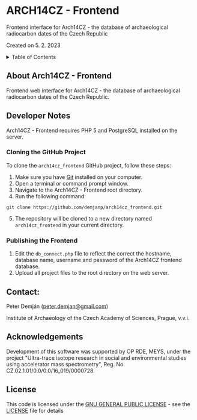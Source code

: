 # ARCH14CZ - Frontend
Frontend interface for Arch14CZ - the database of archaeological radiocarbon dates of the Czech Republic

Created on 5. 2. 2023

<details>
<summary>Table of Contents</summary>

1. [About Arch14CZ](#about)
2. [Developer Notes](#developer)
3. [Contact](#contact)
4. [Acknowledgements](#acknowledgements)
5. [License](#license)

</details>

## About Arch14CZ - Frontend <a name="about"></a>
Frontend web interface for Arch14CZ - the database of archaeological radiocarbon dates of the Czech Republic.

## Developer Notes <a name="developer"></a>
Arch14CZ - Frontend requires PHP 5 and PostgreSQL installed on the server.

### Cloning the GitHub Project

To clone the `arch14cz_frontend` GitHub project, follow these steps:

1. Make sure you have [Git](https://git-scm.com/downloads) installed on your computer.
2. Open a terminal or command prompt window.
3. Navigate to the Arch14CZ - Frontend root directory.
4. Run the following command:
<pre><code>git clone https://github.com/demjanp/arch14cz_frontend.git</code></pre>
5. The repository will be cloned to a new directory named `arch14cz_frontend` in your current directory.

### Publishing the Frontend

1. Edit the `db_connect.php` file to reflect the correct the hostname, database name, username and password of the Arch14CZ frontend database.
2. Upload all project files to the root directory on the web server. 

## Contact: <a name="contact"></a>
Peter Demján (peter.demjan@gmail.com)

Institute of Archaeology of the Czech Academy of Sciences, Prague, v.v.i.

## Acknowledgements <a name="acknowledgements"></a>

Development of this software was supported by OP RDE, MEYS, under the project "Ultra-trace isotope research in social and environmental studies using accelerator mass spectrometry", Reg. No. CZ.02.1.01/0.0/0.0/16_019/0000728.

## License <a name="license"></a>

This code is licensed under the [GNU GENERAL PUBLIC LICENSE](https://www.gnu.org/licenses/gpl-3.0.en.html) - see the [LICENSE](LICENSE) file for details
